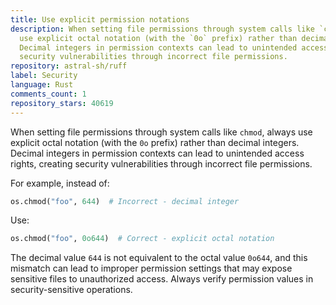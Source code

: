 ```yaml
---
title: Use explicit permission notations
description: When setting file permissions through system calls like `chmod`, always
  use explicit octal notation (with the `0o` prefix) rather than decimal integers.
  Decimal integers in permission contexts can lead to unintended access rights, creating
  security vulnerabilities through incorrect file permissions.
repository: astral-sh/ruff
label: Security
language: Rust
comments_count: 1
repository_stars: 40619
---
```


When setting file permissions through system calls like `chmod`, always use explicit octal notation (with the `0o` prefix) rather than decimal integers. Decimal integers in permission contexts can lead to unintended access rights, creating security vulnerabilities through incorrect file permissions.

For example, instead of:
```python
os.chmod("foo", 644)  # Incorrect - decimal integer
```

Use:
```python
os.chmod("foo", 0o644)  # Correct - explicit octal notation
```

The decimal value `644` is not equivalent to the octal value `0o644`, and this mismatch can lead to improper permission settings that may expose sensitive files to unauthorized access. Always verify permission values in security-sensitive operations.
